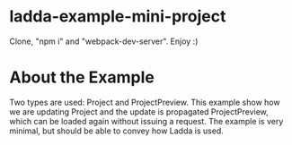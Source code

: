 # ladda-example-mini-project
Clone, "npm i" and "webpack-dev-server". Enjoy :)

# About the Example
Two types are used: Project and ProjectPreview. This example show how we are updating Project and the update is propagated
ProjectPreview, which can be loaded again without issuing a request. The example is very minimal, but should be able to
convey how Ladda is used.
